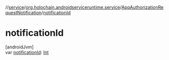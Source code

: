 //[service](../../../index.md)/[org.holochain.androidserviceruntime.service](../index.md)/[AppAuthorizationRequestNotification](index.md)/[notificationId](notification-id.md)

# notificationId

[androidJvm]\
var [notificationId](notification-id.md): [Int](https://kotlinlang.org/api/core/kotlin-stdlib/kotlin/-int/index.html)